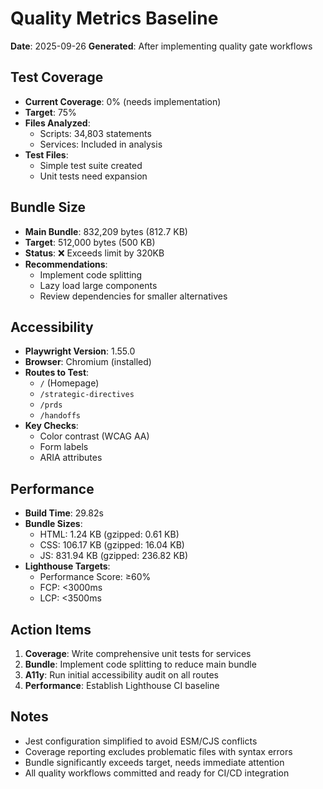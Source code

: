# Quality Metrics Baseline

**Date**: 2025-09-26
**Generated**: After implementing quality gate workflows

## Test Coverage
- **Current Coverage**: 0% (needs implementation)
- **Target**: 75%
- **Files Analyzed**:
  - Scripts: 34,803 statements
  - Services: Included in analysis
- **Test Files**:
  - Simple test suite created
  - Unit tests need expansion

## Bundle Size
- **Main Bundle**: 832,209 bytes (812.7 KB)
- **Target**: 512,000 bytes (500 KB)
- **Status**: ❌ Exceeds limit by 320KB
- **Recommendations**:
  - Implement code splitting
  - Lazy load large components
  - Review dependencies for smaller alternatives

## Accessibility
- **Playwright Version**: 1.55.0
- **Browser**: Chromium (installed)
- **Routes to Test**:
  - `/` (Homepage)
  - `/strategic-directives`
  - `/prds`
  - `/handoffs`
- **Key Checks**:
  - Color contrast (WCAG AA)
  - Form labels
  - ARIA attributes

## Performance
- **Build Time**: 29.82s
- **Bundle Sizes**:
  - HTML: 1.24 KB (gzipped: 0.61 KB)
  - CSS: 106.17 KB (gzipped: 16.04 KB)
  - JS: 831.94 KB (gzipped: 236.82 KB)
- **Lighthouse Targets**:
  - Performance Score: ≥60%
  - FCP: <3000ms
  - LCP: <3500ms

## Action Items
1. **Coverage**: Write comprehensive unit tests for services
2. **Bundle**: Implement code splitting to reduce main bundle
3. **A11y**: Run initial accessibility audit on all routes
4. **Performance**: Establish Lighthouse CI baseline

## Notes
- Jest configuration simplified to avoid ESM/CJS conflicts
- Coverage reporting excludes problematic files with syntax errors
- Bundle significantly exceeds target, needs immediate attention
- All quality workflows committed and ready for CI/CD integration